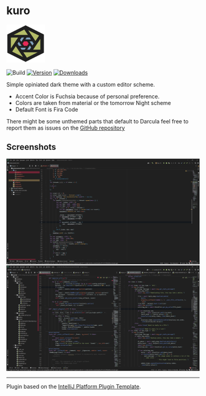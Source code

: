 # kuro
<img src="src/main/resources/META-INF/pluginIcon.svg" width="100" height="100"/>

![Build](https://github.com/mojurasu/kuro/workflows/Build/badge.svg)
[![Version](https://img.shields.io/jetbrains/plugin/v/com.sitischu.kuro.svg)](https://plugins.jetbrains.com/plugin/com.sitischu.kuro)
[![Downloads](https://img.shields.io/jetbrains/plugin/d/com.sitischu.kuro.svg)](https://plugins.jetbrains.com/plugin/com.sitischu.kuro)

<!-- Plugin description -->
Simple opiniated dark theme with a custom editor scheme.
- Accent Color is Fuchsia because of personal preference.
- Colors are taken from material or the tomorrow Night scheme
- Default Font is Fira Code

There might be some unthemed parts that default to Darcula feel free to report them as issues on the [GitHub repository](https://github.com/mojurasu/kuro)
<!-- Plugin description end -->

## Screenshots
![Screenshot_1](media/screenshots/screenshot_1.png)
![Screenshot_2](media/screenshots/screenshot_2.png)


---
Plugin based on the [IntelliJ Platform Plugin Template][template].

[template]: https://github.com/JetBrains/intellij-platform-plugin-template
